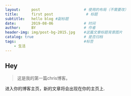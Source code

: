 ```yaml
---
layout:     post                    # 使用的布局（不需要改）
title:      first post               # 标题 
subtitle:   hello blog #副标题
date:       2019-08-06              # 时间
author:     BY                      # 作者
header-img: img/post-bg-2015.jpg    #这篇文章标题背景图片
catalog: true                       # 是否归档
tags:                               #标签
    - 生活
---
```


## Hey
>这是我的第一篇chris博客。

进入你的博客主页，新的文章将会出现在你的主页上.
